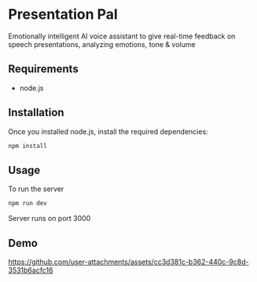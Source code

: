 # Presentation Pal

Emotionally intelligent AI voice assistant to give real-time feedback on speech presentations, analyzing emotions, tone & volume

## Requirements

- node.js

## Installation

Once you installed node.js, install the required dependencies:

```bash
npm install
```

## Usage

To run the server

```bash
npm run dev
```

Server runs on port 3000

## Demo

https://github.com/user-attachments/assets/cc3d381c-b362-440c-9c8d-3531b6acfc16
